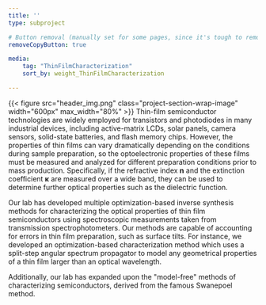 ```yaml
---
title: ''
type: subproject

# Button removal (manually set for some pages, since it's tough to remove buttons automatically for single-entry pages)
removeCopyButton: true

media:
    tag: "ThinFilmCharacterization"
    sort_by: weight_ThinFilmCharacterization

---
```

{{< figure src="header_img.png" class="project-section-wrap-image" width="600px" max_width="80%" >}}
Thin-film semiconductor technologies are widely employed for transistors and photodiodes in many industrial devices, including active-matrix LCDs, solar panels, camera sensors, solid-state batteries, and flash memory chips. However, the properties of thin films can vary dramatically depending on the conditions during sample preparation, so the optoelectronic properties of these films must be measured and analyzed for different preparation conditions prior to mass production. Specifically, if the refractive index **n** and the extinction coefficient **κ** are measured over a wide band, they can be used to determine further optical properties such as the dielectric function.

Our lab has developed multiple optimization-based inverse synthesis methods for characterizing the optical properties of thin film semiconductors using spectroscopic measurements taken from transmission spectrophotometers. Our methods are capable of accounting for errors in thin film preparation, such as surface tilts. For instance, we developed an optimization-based characterization method which uses a split-step angular spectrum propagator to model any geometrical properties of a thin film larger than an optical wavelength. 

Additionally, our lab has expanded upon the "model-free" methods of characterizing semiconductors, derived from the famous Swanepoel method.